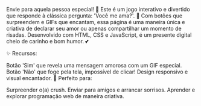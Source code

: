 Envie para aquela pessoa especial! 💌 Este é um jogo interativo e divertido que responde à clássica pergunta: 'Você me ama?'. 🌹 Com botões que surpreendem e GIFs que encantam, essa página é uma maneira única e criativa de declarar seu amor ou apenas compartilhar um momento de risadas. Desenvolvido com HTML, CSS e JavaScript, é um presente digital cheio de carinho e bom humor. 💕

✨ Recursos:

Botão 'Sim' que revela uma mensagem amorosa com um GIF especial.
Botão 'Não' que foge pela tela, impossível de clicar!
Design responsivo e visual encantador.
🎯 Perfeito para:

Surpreender o(a) crush.
Enviar para amigos e arrancar sorrisos.
Aprender e explorar programação web de maneira criativa.
